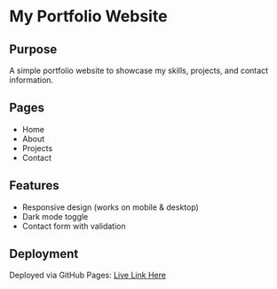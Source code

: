 # My Portfolio Website

## Purpose
A simple portfolio website to showcase my skills, projects, and contact information.

## Pages
- Home
- About
- Projects
- Contact

## Features
- Responsive design (works on mobile & desktop)
- Dark mode toggle
- Contact form with validation

## Deployment
Deployed via GitHub Pages: [Live Link Here](https://your-username.github.io/portfolio-site/)
